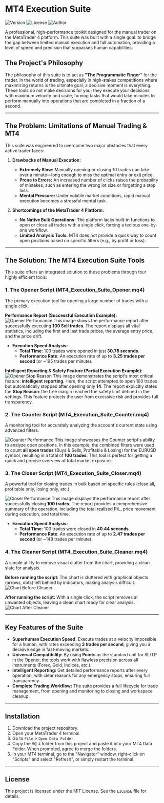 # MT4 Execution Suite
![Version](https://img.shields.io/badge/Version-1.0.0-blue.svg)
![License](https://img.shields.io/badge/License-MIT-green.svg)
![Author](https://img.shields.io/badge/Author-Eng.%20Alhassan%20Ali%20Mubarak%20Bahbah-purple.svg)

A professional, high-performance toolkit designed for the manual trader on the MetaTrader 4 platform. This suite was built with a single goal: to bridge the gap between limited manual execution and full automation, providing a level of speed and precision that surpasses human capabilities.

## The Project's Philosophy

The philosophy of this suite is to act as **"The Programmatic Finger"** for the trader. In the world of trading, especially in high-stakes competitions where maximizing returns is the ultimate goal, a decisive moment is everything. These tools do not make decisions for you; they execute your decisions with maximum velocity and scale, turning tasks that would take minutes to perform manually into operations that are completed in a fraction of a second.

---
## The Problem: Limitations of Manual Trading & MT4

This suite was engineered to overcome two major obstacles that every active trader faces:

1.  **Drawbacks of Manual Execution:**
    * **Extremely Slow:** Manually opening or closing 10 trades can take over a minute—long enough to miss the optimal entry or exit price.
    * **Prone to Errors:** An increased number of clicks raises the probability of mistakes, such as entering the wrong lot size or forgetting a stop loss.
    * **Mental Pressure:** Under volatile market conditions, rapid manual execution becomes a stressful mental task.

2.  **Shortcomings of the MetaTrader 4 Platform:**
    * **No Native Bulk Operations:** The platform lacks built-in functions to open or close all trades with a single click, forcing a tedious one-by-one workflow.
    * **Limited Analysis Tools:** MT4 does not provide a quick way to count open positions based on specific filters (e.g., by profit or loss).

---
## The Solution: The MT4 Execution Suite Tools

This suite offers an integrated solution to these problems through four highly efficient tools:

### 1. The Opener Script (MT4_Execution_Suite_Opener.mq4)
The primary execution tool for opening a large number of trades with a single click.

**Performance Report (Successful Execution Example):**
![Opener Performance](Documentation/MT4_Execution_Suite_Opener.png)
This image shows the performance report after successfully executing **100 Sell trades**. The report displays all vital statistics, including the first and last trade prices, the average entry price, and the price drift.

* **Execution Speed Analysis:**
    * **Total Time:** 100 trades were opened in just **30.78 seconds**.
    * **Performance Rate:** An execution rate of up to **3.25 trades per second** (or ~195 trades per minute).

**Intelligent Reporting & Safety Feature (Partial Execution Example):**
![Opener Stop Reason](Documentation/MT4_Execution_Suite_Opener_Stop_Reason.png)
This image demonstrates the script's most critical feature: **intelligent reporting**. Here, the script attempted to open 100 trades but automatically stopped after opening only **14**. The report explicitly states the **Stop Reason**: the free margin reached the safety limit defined in the settings. This feature protects the user from excessive risk and provides full transparency.


### 2. The Counter Script (MT4_Execution_Suite_Counter.mq4)
A monitoring tool for accurately analyzing the account's current state using advanced filters.

![Counter Performance](Documentation/MT4_Execution_Suite_Counter.png)
This image showcases the Counter script's ability to analyze open positions. In this example, the combined filters were used to count **all open trades** (Buys & Sells, Profitable & Losing) for the EURUSD symbol, resulting in a total of **100 trades**. This tool is perfect for getting a quick and precise overview of total market exposure.

### 3. The Closer Script (MT4_Execution_Suite_Closer.mq4)
A powerful tool for closing trades in bulk based on specific rules (close all, profitable only, losing only, etc.).

![Closer Performance](Documentation/MT4_Execution_Suite_Closer.png)
This image displays the performance report after successfully closing **100 trades**. The report provides a comprehensive summary of the operation, including the total realized P/L, price movement during execution, and total time.

* **Execution Speed Analysis:**
    * **Total Time:** 100 trades were closed in **40.44 seconds**.
    * **Performance Rate:** An execution rate of up to **2.47 trades per second** (or ~148 trades per minute).

### 4. The Cleaner Script (MT4_Execution_Suite_Cleaner.mq4)
A simple utility to remove visual clutter from the chart, providing a clean slate for analysis.

**Before running the script:** The chart is cluttered with graphical objects (arrows, dots) left behind by indicators, making analysis difficult.
![Chart Before Cleaner](Documentation/Before_MT4_Execution_Suite_Cleaner.png)

**After running the script:** With a single click, the script removes all unwanted objects, leaving a clean chart ready for clear analysis.
![Chart After Cleaner](Documentation/After_MT4_Execution_Suite_Cleaner.png)

---
## Key Features of the Suite

* **Superhuman Execution Speed:** Execute trades at a velocity impossible for a human, with rates exceeding **3 trades per second**, giving you a decisive edge in fast-moving markets.
* **Universal Compatibility:** By using **Points** as the standard unit for SL/TP in the Opener, the tools work with flawless precision across all instruments (Forex, Gold, Indices, etc.).
* **Intelligent Reporting:** Get detailed performance reports after every operation, with clear reasons for any emergency stops, ensuring full transparency.
* **Complete Trading Workflow:** The suite provides a full lifecycle for trade management, from opening and monitoring to closing and workspace cleanup.

---
## Installation
1.  Download the project repository.
2.  Open your MetaTrader 4 terminal.
3.  Go to `File` > `Open Data Folder`.
4.  Copy the `MQL4` folder from this project and paste it into your MT4 Data Folder. When prompted, agree to merge the folders.
5.  In your MT4 terminal, go to the "Navigator" window, right-click on "Scripts" and select "Refresh", or simply restart the terminal.

---
## License
This project is licensed under the MIT License. See the `LICENSE` file for details.
